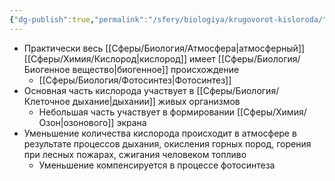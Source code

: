 ```yaml
---
{"dg-publish":true,"permalink":"/sfery/biologiya/krugovorot-kisloroda/","tags":["Экология"]}
---
```


- Практически весь [[Сферы/Биология/Атмосфера\|атмосферный]] [[Сферы/Химия/Кислород\|кислород]] имеет [[Сферы/Биология/Биогенное вещество\|биогенное]] происхождение 
	- [[Сферы/Биология/Фотосинтез\|Фотосинтез]] 
- Основная часть кислорода участвует в [[Сферы/Биология/Клеточное дыхание\|дыхании]] живых организмов 
	- Небольшая часть участвует в формировании [[Сферы/Химия/Озон\|озонового]] экрана
- Уменьшение количества кислорода происходит в атмосфере в результате процессов дыхания, окисления горных пород, горения при лесных пожарах, сжигания человеком топливо 
	- Уменьшение компенсируется в процессе фотосинтеза 